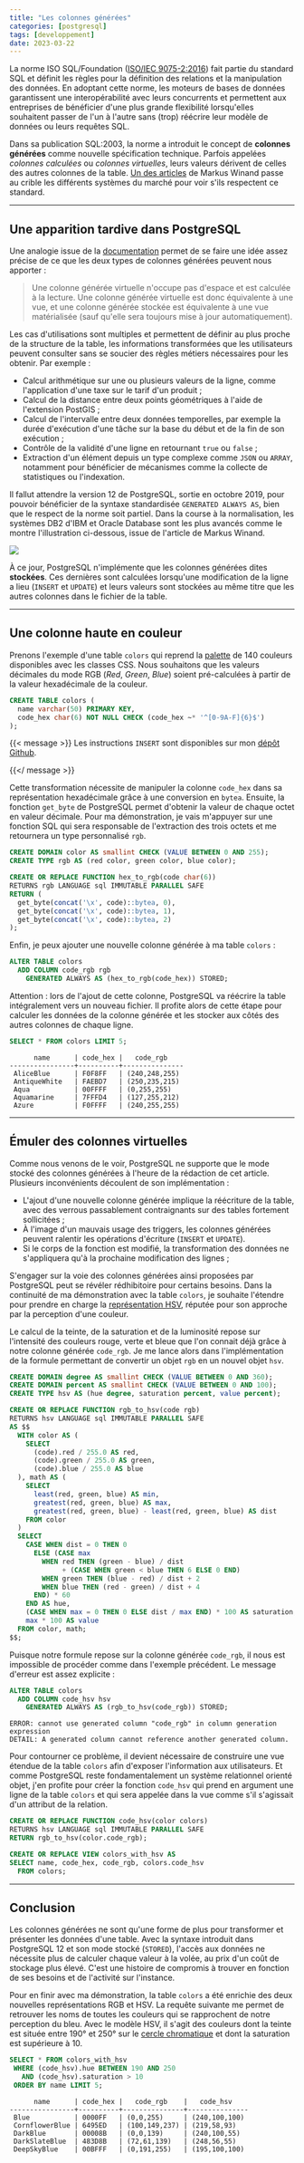 ```yaml
---
title: "Les colonnes générées"
categories: [postgresql]
tags: [developpement]
date: 2023-03-22
---
```


La norme ISO SQL/Foundation ([ISO/IEC 9075-2:2016][1]) fait partie du standard
SQL et définit les règles pour la définition des relations et la manipulation
des données. En adoptant cette norme, les moteurs de bases de données
garantissent une interopérabilité avec leurs concurrents et permettent aux
entreprises de bénéficier d'une plus grande flexibilité lorsqu'elles souhaitent
passer de l'un à l'autre sans (trop) réécrire leur modèle de données ou leurs
requêtes SQL.

[1]: https://www.iso.org/standard/63556.html

Dans sa publication SQL:2003, la norme a introduit le concept de **colonnes
générées** comme nouvelle spécification technique. Parfois appelées _colonnes
calculées_ ou _colonnes virtuelles_, leurs valeurs dérivent de celles des autres
colonnes de la table. [Un des articles][2] de Markus Winand passe au crible les
différents systèmes du marché pour voir s'ils respectent ce standard.

[2]: https://modern-sql.com/caniuse/generated-always-as

<!--more-->

---

## Une apparition tardive dans PostgreSQL

Une analogie issue de la [documentation][3] permet de se faire une idée assez
précise de ce que les deux types de colonnes générées peuvent nous apporter :

[3]: https://www.postgresql.org/docs/12/ddl-generated-columns.html

> Une colonne générée virtuelle n'occupe pas d'espace et est calculée à la
> lecture. Une colonne générée virtuelle est donc équivalente à une vue, et une
> colonne générée stockée est équivalente à une vue matérialisée (sauf qu'elle
> sera toujours mise à jour automatiquement).

Les cas d'utilisations sont multiples et permettent de définir au plus proche de
la structure de la table, les informations transformées que les utilisateurs
peuvent consulter sans se soucier des règles métiers nécessaires pour les
obtenir. Par exemple :

* Calcul arithmétique sur une ou plusieurs valeurs de la ligne, comme
  l'application d'une taxe sur le tarif d'un produit ;
* Calcul de la distance entre deux points géométriques à l'aide de l'extension
  PostGIS ;
* Calcul de l'intervalle entre deux données temporelles, par exemple la durée
  d'exécution d'une tâche sur la base du début et de la fin de son exécution ;
* Contrôle de la validité d'une ligne en retournant `true` ou `false` ;
* Extraction d'un élément depuis un type complexe comme `JSON` ou `ARRAY`,
  notamment pour bénéficier de mécanismes comme la collecte de statistiques ou
  l'indexation.

Il fallut attendre la version 12 de PostgreSQL, sortie en octobre 2019, pour
pouvoir bénéficier de la syntaxe standardisée `GENERATED ALWAYS AS`, bien que le
respect de la norme soit partiel. Dans la course à la normalisation, les
systèmes DB2 d'IBM et Oracle Database sont les plus avancés comme le montre
l'illustration ci-dessous, issue de l'article de Markus Winand.

![](/img/fr/2023-03-22-generated-columns-support.png)

À ce jour, PostgreSQL n'implémente que les colonnes générées dites **stockées**.
Ces dernières sont calculées lorsqu'une modification de la ligne a lieu
(`INSERT` et `UPDATE`) et leurs valeurs sont stockées au même titre que les
autres colonnes dans le fichier de la table.

---

## Une colonne haute en couleur

Prenons l'exemple d'une table `colors` qui reprend la [palette][4] de
140 couleurs disponibles avec les classes CSS. Nous souhaitons que les valeurs
décimales du mode RGB (_Red_, _Green_, _Blue_) soient pré-calculées à partir de
la valeur hexadécimale de la couleur.

[4]: https://www.w3schools.com/colors/colors_names.asp

```sql
CREATE TABLE colors (
  name varchar(50) PRIMARY KEY,
  code_hex char(6) NOT NULL CHECK (code_hex ~* '^[0-9A-F]{6}$')
);
```

{{< message >}}
Les instructions `INSERT` sont disponibles sur mon [dépôt Github][5].

[5]: https://github.com/fljdin/database-samples/blob/master/en-colors-code-hex.sql
{{</ message >}}

Cette transformation nécessite de manipuler la colonne `code_hex` dans sa
représentation hexadécimale grâce à une conversion en `bytea`. Ensuite, la
fonction `get_byte` de PostgreSQL permet d'obtenir la valeur de chaque octet en
valeur décimale. Pour ma démonstration, je vais m'appuyer sur une fonction SQL
qui sera responsable de l'extraction des trois octets et me retournera un type
personnalisé `rgb`.

```sql
CREATE DOMAIN color AS smallint CHECK (VALUE BETWEEN 0 AND 255);
CREATE TYPE rgb AS (red color, green color, blue color);

CREATE OR REPLACE FUNCTION hex_to_rgb(code char(6))
RETURNS rgb LANGUAGE sql IMMUTABLE PARALLEL SAFE
RETURN (
  get_byte(concat('\x', code)::bytea, 0),
  get_byte(concat('\x', code)::bytea, 1),
  get_byte(concat('\x', code)::bytea, 2)
);
```

Enfin, je peux ajouter une nouvelle colonne générée à ma table `colors` :

```sql
ALTER TABLE colors 
  ADD COLUMN code_rgb rgb 
    GENERATED ALWAYS AS (hex_to_rgb(code_hex)) STORED;
```

Attention : lors de l'ajout de cette colonne, PostgreSQL va réécrire la table
intégralement vers un nouveau fichier. Il profite alors de cette étape pour
calculer les données de la colonne générée et les stocker aux côtés des autres
colonnes de chaque ligne.

```sql
SELECT * FROM colors LIMIT 5;
```
```text
      name      | code_hex |   code_rgb    
----------------+----------+---------------
 AliceBlue      | F0F8FF   | (240,248,255)
 AntiqueWhite   | FAEBD7   | (250,235,215)
 Aqua           | 00FFFF   | (0,255,255)
 Aquamarine     | 7FFFD4   | (127,255,212)
 Azure          | F0FFFF   | (240,255,255)
```

---

## Émuler des colonnes virtuelles

Comme nous venons de le voir, PostgreSQL ne supporte que le mode stocké des
colonnes générées à l'heure de la rédaction de cet article. Plusieurs
inconvénients découlent de son implémentation :

* L'ajout d'une nouvelle colonne générée implique la réécriture de la table,
  avec des verrous passablement contraignants sur des tables fortement
  sollicitées ;
* À l'image d'un mauvais usage des triggers, les colonnes générées peuvent
  ralentir les opérations d'écriture (`INSERT` et `UPDATE`).
* Si le corps de la fonction est modifié, la transformation des données ne
  s'appliquera qu'à la prochaine modification des lignes ;

S'engager sur la voie des colonnes générées ainsi proposées par PostgreSQL peut
se révéler rédhibitoire pour certains besoins. Dans la continuité de ma
démonstration avec la table `colors`, je souhaite l'étendre pour prendre en
charge la [représentation HSV][6], réputée pour son approche par la perception
d'une couleur.

[6]: https://en.wikipedia.org/wiki/HSL_and_HSV

Le calcul de la teinte, de la saturation et de la luminosité repose sur
l'intensité des couleurs rouge, verte et bleue que l'on connait déjà grâce à
notre colonne générée `code_rgb`. Je me lance alors dans l'implémentation de la
formule permettant de convertir un objet `rgb` en un nouvel objet `hsv`. 


```sql
CREATE DOMAIN degree AS smallint CHECK (VALUE BETWEEN 0 AND 360);
CREATE DOMAIN percent AS smallint CHECK (VALUE BETWEEN 0 AND 100);
CREATE TYPE hsv AS (hue degree, saturation percent, value percent);

CREATE OR REPLACE FUNCTION rgb_to_hsv(code rgb)
RETURNS hsv LANGUAGE sql IMMUTABLE PARALLEL SAFE
AS $$
  WITH color AS (
    SELECT 
      (code).red / 255.0 AS red, 
      (code).green / 255.0 AS green,
      (code).blue / 255.0 AS blue
  ), math AS (
    SELECT 
      least(red, green, blue) AS min,
      greatest(red, green, blue) AS max,
      greatest(red, green, blue) - least(red, green, blue) AS dist
    FROM color
  )
  SELECT
    CASE WHEN dist = 0 THEN 0
      ELSE (CASE max
        WHEN red THEN (green - blue) / dist
             + (CASE WHEN green < blue THEN 6 ELSE 0 END)
        WHEN green THEN (blue - red) / dist + 2
        WHEN blue THEN (red - green) / dist + 4
      END) * 60
    END AS hue,
    (CASE WHEN max = 0 THEN 0 ELSE dist / max END) * 100 AS saturation,
    max * 100 AS value
  FROM color, math;
$$;
```

Puisque notre formule repose sur la colonne générée `code_rgb`, il nous est
impossible de procéder comme dans l'exemple précédent. Le message d'erreur
est assez explicite :

```sql
ALTER TABLE colors 
  ADD COLUMN code_hsv hsv 
    GENERATED ALWAYS AS (rgb_to_hsv(code_rgb)) STORED;
```
```text
ERROR: cannot use generated column "code_rgb" in column generation expression
DETAIL: A generated column cannot reference another generated column.
```

Pour contourner ce problème, il devient nécessaire de construire une vue étendue
de la table `colors` afin d'exposer l'information aux utilisateurs. Et comme
PostgreSQL reste fondamentalement un système relationnel orienté objet, j'en
profite pour créer la fonction `code_hsv` qui prend en argument une ligne de la
table `colors` et qui sera appelée dans la vue comme s'il s'agissait d'un
attribut de la relation.

```sql
CREATE OR REPLACE FUNCTION code_hsv(color colors)
RETURNS hsv LANGUAGE sql IMMUTABLE PARALLEL SAFE
RETURN rgb_to_hsv(color.code_rgb);

CREATE OR REPLACE VIEW colors_with_hsv AS
SELECT name, code_hex, code_rgb, colors.code_hsv
  FROM colors;
```

---

## Conclusion

Les colonnes générées ne sont qu'une forme de plus pour transformer et présenter
les données d'une table. Avec la syntaxe introduit dans PostgreSQL 12 et son
mode stocké (`STORED`), l'accès aux données ne nécessite plus de calculer chaque
valeur à la volée, au prix d'un coût de stockage plus élevé. C'est une histoire
de compromis à trouver en fonction de ses besoins et de l'activité sur
l'instance.

Pour en finir avec ma démonstration, la table `colors` a été enrichie des deux
nouvelles représentations RGB et HSV. La requête suivante me permet de retrouver
les noms de toutes les couleurs qui se rapprochent de notre perception du bleu.
Avec le modèle HSV, il s'agit des couleurs dont la teinte est située entre 190°
et 250° sur le [cercle chromatique][7] et dont la saturation est supérieure à 10.

[7]: https://fr.wikipedia.org/wiki/Cercle_chromatique

```sql
SELECT * FROM colors_with_hsv 
 WHERE (code_hsv).hue BETWEEN 190 AND 250
   AND (code_hsv).saturation > 10
 ORDER BY name LIMIT 5;
```

```text
      name      | code_hex |   code_rgb    |   code_hsv    
----------------+----------+---------------+---------------
 Blue           | 0000FF   | (0,0,255)     | (240,100,100)
 CornflowerBlue | 6495ED   | (100,149,237) | (219,58,93)
 DarkBlue       | 00008B   | (0,0,139)     | (240,100,55)
 DarkSlateBlue  | 483D8B   | (72,61,139)   | (248,56,55)
 DeepSkyBlue    | 00BFFF   | (0,191,255)   | (195,100,100)
```